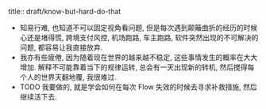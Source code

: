 title:: draft/know-but-hard-do-that

- 知易行难, 也知道不可以固定视角看问题, 但是每次遇到颠簸曲折的经历的时候心还是堵得慌, 跨境支付风控, 机场跑路, 车主跑路, 软件突然出现的不可解决的问题, 都容易让我直接放弃.
- 我亦有些疲倦, 因为随着现在世界的越来越不稳定, 这些事情发生的概率在大大增加. 解释不可能靠着当下的规律运转, 总会有一天出现新的转机, 然后搅得每个人的世界天翻地覆, 我很难过.
- TODO 我要做的, 就是学会如何在每次 Flow 失效的时候去寻求补救措施, 然后继续活下去.
